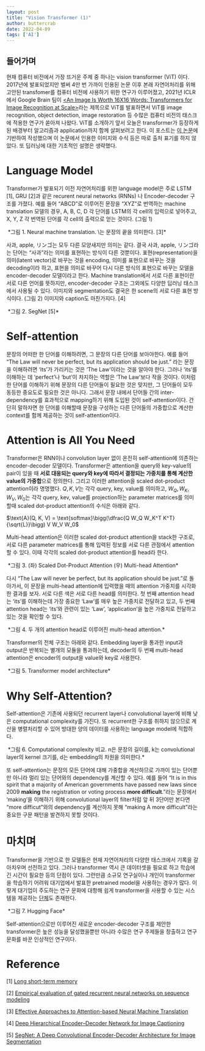 ```yaml
---
layout: post
title: "Vision Transformer (1)"
author: buttercrab
date: 2022-04-09
tags: ['AI']
---
```


## 들어가며

현재 컴퓨터 비전에서 가장 뜨거운 주제 중 하나는 vision transformer (ViT) 이다. 2017년에 발표되었지만 벌써 4만 번 가까이 인용된 [<Attention is All You Need>](https://arxiv.org/pdf/2010.11929.pdf) 논문 이후 본래 자연어처리를 위해 고안된 transfomer를 컴퓨터 비전에 사용하기 위한 연구가 이루어졌고, 2021년 ICLR에서 Google Brain 팀이 [<An Image Is Worth 16X16 Words: Transformers for Image Recognition at Scale>](https://arxiv.org/abs/2010.11929)라는 제목으로 ViT를 발표하면서 ViT를 image recognition, object detection, image restoration 등 수많은 컴퓨터 비전의 태스크에 적용한 연구가 쏟아져 나왔다. ViT를 소개하기 앞서 오늘은 transformer가 등장하게 된 배경부터 알고리즘과 application까지 함께 살펴보려고 한다. 이 포스트는 [이 논문](https://arxiv.org/pdf/2010.11929.pdf)에 기반하여 작성했으며 이 논문에서 인용한 이미지와 수식 등은 따로 출처 표기를 하지 않았다. 또 딥러닝에 대한 기초적인 설명은 생략했다.

# Language Model

Transformer가 발표되기 이전 자연어처리를 위한 language model은 주로 LSTM [1], GRU [2]과 같은 recurent neural networks (RNNs) 나 Encoder-decoder 구조를 가졌다. 예를 들어 “ABCD”로 이루어진 문장을 “XYZ”로 번역하는 machine translation 모델의 경우, A, B, C, D 각 단어를 LSTM의 각 cell의 입력으로 넣어주고, X, Y, Z 각 번역된 단어를 각 cell의 출력으로 얻는 것이다. (그림 1)

<img href="/assets/images/transformer_1/1.png" style="zoom:60%;">
*그림 1. Neural machine translation. \<eos>는 문장의 끝을 의미한다. [3]*

사과, apple, リンゴ는 모두 다른 모양새지만 의미는 같다. 결국 사과, apple, リンゴ라는 단어는 “사과”라는 의미를 표현하는 방식이 다른 것뿐이다. 표현(representation)을 의미(latent vector)로 바꾸는 것을 encoding, 의미를 표현으로 바꾸는 것을 decoding이라 하고, 표현을 의미로 바꾸어 다시 다른 방식의 표현으로 바꾸는 모델을 encoder-decoder 모델이라고 한다. Machine translation에서 서로 다른 표현이란 서로 다른 언어를 뜻하지만, encoder-decoder 구조는 그외에도 다양한 딥러닝 태스크에서 사용될 수 있다. 이미지와 segmentation도 결국은 한 scene의 서로 다른 표현 방식이다. (그림 2) 이미지와 caption도 마찬가지다. [4]

<img href="/assets/images/transformer_1/2.png" style="zoom:60%;">
*그림 2. SegNet [5]*

# Self-attention

문장의 어떠한 한 단어를 이해하려면, 그 문장의 다른 단어를 보아야한다. 예를 들어 “The Law will never be perfect, but its application should be just.” 라는 문장을 이해하려면 ‘its’가 가리키는 것은 ‘The Law’이라는 것을 알아야 한다. 그러나 ‘its’를 이해하는 데 ‘perfect’나 ‘but’이 차지하는 역할은 ‘The Law’보다 작을 것이다. 이처럼 한 단어를 이해하기 위해 문장의 다른 단어들이 필요한 것은 맞지만, 그 단어들이 모두 동등한 중요도로 필요한 것은 아니다. 그래서 문장 내에서 단어들 간의 inter-dependency를 효과적으로 mapping하기 위해 도입된 것이 self-attention이다. 간단히 말하자면 한 단어를 이해할때 문장을 구성하는 다른 단어들의 가중합으로 계산한 context를 함께 제공하는 것이 self-attention이다.

# Attention is All You Need

Transformer은 RNN이나 convolution layer 없이 온전히 self-attention에 의존하는 encoder-decoder 모델이다. Transformer은 attention을 query와 key-value의 pair이 있을 때 **서로 대응되는 query와 key에 따라서 결정되는 가중치를 통해 계산한 value의 가중합**으로 정의한다. 그리고 이러한 attention을 scaled dot-product attention이라 명명했다. $Q, K, V$는 각각 query, key, value를 의미하고,  $W_Q, W_K, W_V, W_0$는 각각 query, kev, value를 projection하는 parameter matrices를 의미할때 scaled dot-product attention의 수식은 아래와 같다.

$\text{A}(Q, K, V) = \text{softmax}\bigg(\dfrac{Q W_Q W_K^T K^T}{\sqrt{L}}\bigg) V W_V W_0$

Multi-head attention은 이러한 scaled dot-product attention을 stack한 구조로, 서로 다른 parameter matrices를 통해 입력된 정보를 서로 다른 관점에서 attention할 수 있다. 이때 각각의 scaled dot-product attention를 head라 한다.

<img href="/assets/images/transformer_1/3.png" style="zoom:60%;">
*그림 3. (좌) Scaled Dot-Product Attention (우) Multi-head Attention*

다시 “The Law will never be perfect, but its application should be just.”로 돌아가서, 이 문장을 multi-head attention에 입력했을 때의 attention 가중치를 시각화한 결과를 보자. 서로 다른 색은 서로 다른 head를 의미한다. 첫 번째 attention head는 ‘its’를 이해하는데 가장 중요한 ‘Law’를 매우 높은 가중치로 전달하고 있고, 두 번째 attention head는 ‘its’와 관련이 있는 ‘Law’, ‘application’을 높은 가중치로 전달하고 있는 것을 확인할 수 있다.

<img href="/assets/images/transformer_1/4.png" style="zoom:60%;">
*그림 4. 두 개의 attention head로 이루어진 multi-head attention.*

Transformer의 전체 구조는 아래와 같다. Embedding layer을 통과한 input과 output은 반복되는 별개의 모듈을 통과하는데, decoder의 두 번째 multi-head attention은 encoder의 output을 value와 key로 사용한다.  

<img href="/assets/images/transformer_1/5.png" style="zoom:60%;">
*그림 5. Transformer model architecture*

# Why Self-Attention?

Self-attention은 기존에 사용되던 recurrent layer나 convolutional layer에 비해 낮은 computational complexity를 가진다. 또 recurrent한 구조를 취하지 않으므로 계산을 병렬처리할 수 있어 방대한 양의 데이터를 사용하는 language model에 적합하다.

<img href="/assets/images/transformer_1/6.png" style="zoom:60%;">
*그림 6. Computational complexity 비교. n은 문장의 길이를, k는 convolutional layer의 kernel 크기를, d는 embedding의 차원을 의미한다.*

또 self-attention는 문장의 모든 단어에 대해 가중합을 계산하므로 가까이 있는 단어뿐만 아니라 멀리 있는 단어와의 dependency를 계산할 수 있다. 예를 들어 “It is in this spirit that a majority of American governments have passed new laws since 2009 **making** the registration or voting process **more difficult**.”라는 문장에서 ‘making’을 이해하기 위해 convolutional layer의 filter처럼 앞 뒤 3단어만 본다면 “more difficut”와의 dependency를 계산하지 못해 “making A more difficult”라는 중요한 구문 패턴을 발견하지 못할 것이다.

# 마치며

Transformer을 기반으로 한 모델들은 현재 자연어처리의 다양한 태스크에서 기록을 갈아치우며 선전하고 있다. 그러나 transformer 역시 큰 데이터셋을 필요로 하고 학습에 긴 시간이 필요한 등의 단점이 있다. 그런만큼 소규모 연구실이나 개인이 transformer을 학습하기 어려워 대기업에서 발표한 pretrained model을 사용하는 경우가 많다. 이렇게 대기업이 주도하는 연구 문화에 대항해 쉽게 transformer을 사용할 수 있는 시스템을 제공하는 [단체](https://huggingface.co/)도 존재한다.

<img href="/assets/images/transformer_1/7.png" style="zoom:60%;">
*그림 7. Hugging Face*

Self-attention으로만 이루어진 새로운 encoder-decoder 구조를 제안한 transformer은 높은 성능을 달성했을뿐만 아니라 수많은 연구 주제들을 창출하고 연구 문화를 바꾼 인상적인 연구이다.

# Reference

[1] [Long short-term memory](http://citeseerx.ist.psu.edu/viewdoc/download?doi=10.1.1.676.4320&rep=rep1&type=pdf)

[2] [Empirical evaluation of gated recurrent neural networks on sequence modeling](https://arxiv.org/abs/1412.3555)

[3] [Effective Approaches to Attention-based Neural Machine Translation](https://arxiv.org/abs/1508.04025)

[4] [Deep Hierarchical Encoder–Decoder Network for Image Captioning](https://ieeexplore.ieee.org/document/8710315)

[5] [SegNet: A Deep Convolutional Encoder-Decoder Architecture for Image Segmentation](https://ieeexplore.ieee.org/document/7803544)
